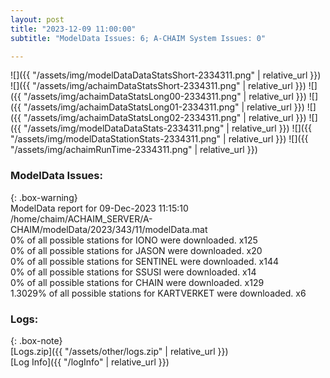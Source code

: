 ```yaml
---
layout: post
title: "2023-12-09 11:00:00"
subtitle: "ModelData Issues: 6; A-CHAIM System Issues: 0"

---
```


![]({{ "/assets/img/modelDataDataStatsShort-2334311.png" | relative_url }})
![]({{ "/assets/img/achaimDataStatsShort-2334311.png" | relative_url }})
![]({{ "/assets/img/achaimDataStatsLong00-2334311.png" | relative_url }})
![]({{ "/assets/img/achaimDataStatsLong01-2334311.png" | relative_url }})
![]({{ "/assets/img/achaimDataStatsLong02-2334311.png" | relative_url }})
![]({{ "/assets/img/modelDataDataStats-2334311.png" | relative_url }})
![]({{ "/assets/img/modelDataStationStats-2334311.png" | relative_url }})
![]({{ "/assets/img/achaimRunTime-2334311.png" | relative_url }})


### ModelData Issues:  
  
{: .box-warning}  
 ModelData report for 09-Dec-2023 11:15:10   
 /home/chaim/ACHAIM_SERVER/A-CHAIM/modelData/2023/343/11/modelData.mat   
 0% of all possible stations for IONO were downloaded. x125   
 0% of all possible stations for JASON were downloaded. x20   
 0% of all possible stations for SENTINEL were downloaded. x144   
 0% of all possible stations for SSUSI were downloaded. x14   
 0% of all possible stations for CHAIN were downloaded. x129   
 1.3029% of all possible stations for KARTVERKET were downloaded. x6   
  


### Logs:  
  
{: .box-note}  
[Logs.zip]({{ "/assets/other/logs.zip" | relative_url }})  
[Log Info]({{ "/logInfo" | relative_url }})  
